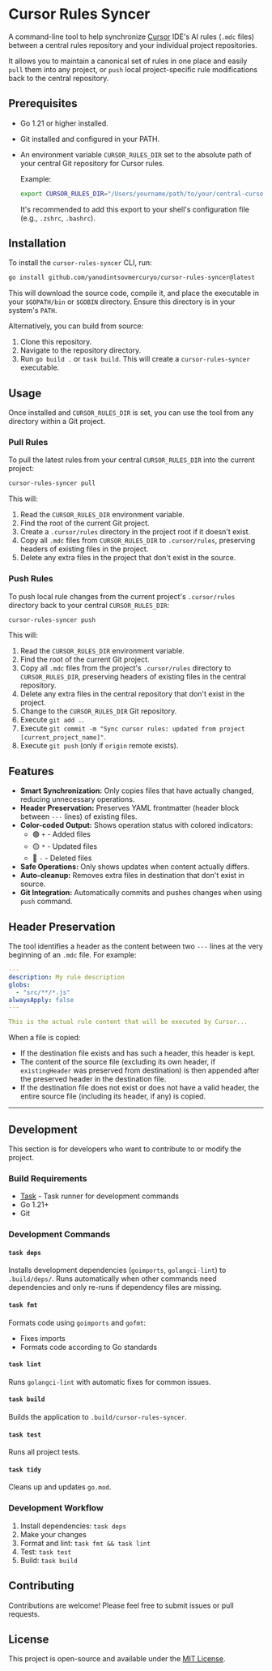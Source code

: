 # Cursor Rules Syncer

A command-line tool to help synchronize [Cursor](https://cursor.sh) IDE's AI rules (`.mdc` files) between a central rules repository and your individual project repositories.

It allows you to maintain a canonical set of rules in one place and easily `pull` them into any project, or `push` local project-specific rule modifications back to the central repository.

## Prerequisites

*   Go 1.21 or higher installed.
*   Git installed and configured in your PATH.
*   An environment variable `CURSOR_RULES_DIR` set to the absolute path of your central Git repository for Cursor rules.
    
    Example:
    ```bash
    export CURSOR_RULES_DIR="/Users/yourname/path/to/your/central-cursor-rules-repo"
    ```
    It's recommended to add this export to your shell's configuration file (e.g., `.zshrc`, `.bashrc`).

## Installation

To install the `cursor-rules-syncer` CLI, run:

```bash
go install github.com/yanodintsovmercuryo/cursor-rules-syncer@latest
```

This will download the source code, compile it, and place the executable in your `$GOPATH/bin` or `$GOBIN` directory. Ensure this directory is in your system's `PATH`.

Alternatively, you can build from source:
1. Clone this repository.
2. Navigate to the repository directory.
3. Run `go build .` or `task build`. This will create a `cursor-rules-syncer` executable.

## Usage

Once installed and `CURSOR_RULES_DIR` is set, you can use the tool from any directory within a Git project.

### Pull Rules

To pull the latest rules from your central `CURSOR_RULES_DIR` into the current project:

```bash
cursor-rules-syncer pull
```

This will:
1. Read the `CURSOR_RULES_DIR` environment variable.
2. Find the root of the current Git project.
3. Create a `.cursor/rules` directory in the project root if it doesn't exist.
4. Copy all `.mdc` files from `CURSOR_RULES_DIR` to `.cursor/rules`, preserving headers of existing files in the project.
5. Delete any extra files in the project that don't exist in the source.

### Push Rules

To push local rule changes from the current project's `.cursor/rules` directory back to your central `CURSOR_RULES_DIR`:

```bash
cursor-rules-syncer push
```

This will:
1. Read the `CURSOR_RULES_DIR` environment variable.
2. Find the root of the current Git project.
3. Copy all `.mdc` files from the project's `.cursor/rules` directory to `CURSOR_RULES_DIR`, preserving headers of existing files in the central repository.
4. Delete any extra files in the central repository that don't exist in the project.
5. Change to the `CURSOR_RULES_DIR` Git repository.
6. Execute `git add .`.
7. Execute `git commit -m "Sync cursor rules: updated from project [current_project_name]"`.
8. Execute `git push` (only if `origin` remote exists).

## Features

*   **Smart Synchronization:** Only copies files that have actually changed, reducing unnecessary operations.
*   **Header Preservation:** Preserves YAML frontmatter (header block between `---` lines) of existing files.
*   **Color-coded Output:** Shows operation status with colored indicators:
    *   🟢 `+` - Added files
    *   🟡 `*` - Updated files  
    *   🔴 `-` - Deleted files
*   **Safe Operations:** Only shows updates when content actually differs.
*   **Auto-cleanup:** Removes extra files in destination that don't exist in source.
*   **Git Integration:** Automatically commits and pushes changes when using `push` command.

## Header Preservation

The tool identifies a header as the content between two `---` lines at the very beginning of an `.mdc` file. For example:

```yaml
---
description: My rule description
globs: 
  - "src/**/*.js"
alwaysApply: false
---

This is the actual rule content that will be executed by Cursor...
```

When a file is copied:
*   If the destination file exists and has such a header, this header is kept.
*   The content of the source file (excluding its own header, if `existingHeader` was preserved from destination) is then appended after the preserved header in the destination file.
*   If the destination file does not exist or does not have a valid header, the entire source file (including its header, if any) is copied.

---

## Development

This section is for developers who want to contribute to or modify the project.

### Build Requirements

- [Task](https://taskfile.dev/) - Task runner for development commands
- Go 1.21+
- Git

### Development Commands

#### `task deps`
Installs development dependencies (`goimports`, `golangci-lint`) to `.build/deps/`.
Runs automatically when other commands need dependencies and only re-runs if dependency files are missing.

#### `task fmt` 
Formats code using `goimports` and `gofmt`:
- Fixes imports
- Formats code according to Go standards

#### `task lint`
Runs `golangci-lint` with automatic fixes for common issues.

#### `task build`
Builds the application to `.build/cursor-rules-syncer`.

#### `task test` 
Runs all project tests.

#### `task tidy`
Cleans up and updates `go.mod`.

### Development Workflow

1. Install dependencies: `task deps`
2. Make your changes
3. Format and lint: `task fmt && task lint`
4. Test: `task test`
5. Build: `task build`

## Contributing

Contributions are welcome! Please feel free to submit issues or pull requests.

## License

This project is open-source and available under the [MIT License](LICENSE).

